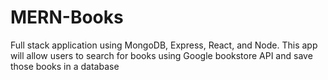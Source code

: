 # MERN-Books
Full stack application using MongoDB, Express, React, and Node. This app will allow users to search for books using Google bookstore API and save those books in a database
